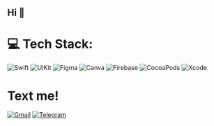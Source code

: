 ## Hi 👋

# 💻 Tech Stack:
![Swift](https://img.shields.io/badge/swift-%23FA7343.svg?style=flat&logo=swift&logoColor=white) ![UIKit](https://img.shields.io/badge/UIKit-%23F05138.svg?style=flat&logo=apple&logoColor=white) ![Figma](https://img.shields.io/badge/Figma-%23F24E1E.svg?style=flat&logo=figma&logoColor=white) ![Canva](https://img.shields.io/badge/Canva-%2300C4CC.svg?style=flat&logo=Canva&logoColor=white) ![Firebase](https://img.shields.io/badge/Firebase-%23FFCA28.svg?style=flat&logo=firebase&logoColor=white) ![CocoaPods](https://img.shields.io/badge/CocoaPods-%23FA2A00.svg?style=flat&logo=cocoapods&logoColor=white) ![Xcode](https://img.shields.io/badge/Xcode-%23000000.svg?style=flat&logo=xcode&logoColor=white)

# Text me!
[![Gmail](https://img.shields.io/badge/-Gmail-red?style=flat&logo=gmail&logoColor=white)](mailto:pushromann@gmail.com)
[![Telegram](https://img.shields.io/badge/-Telegram-blue?style=flat&logo=telegram)](https://t.me/pushroman)
